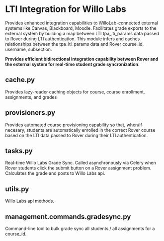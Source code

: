 # LTI Integration for Willo Labs

Provides enhanced integration capabilities to WilloLab-connected external systems like Canvas, Blackboard, Moodle. Facilitates grade exports to the external system by building a map between LTI tpa_lti_params data passed to Rover during LTI authentication. This module infers and caches relationships between the tpa_lti_params data and Rover course_id, username, subsection.

**Provides efficient bidirectional integration capability between Rover and the external system for real-time student grade syncronization.**

## cache.py
Provides lazy-reader caching objects for course, course enrollment, assignments, and grades

## provisioners.py
Provides automated course provisioning capability so that, when/if necesary, students are automatically enrolled in the correct Rover course based on the LTI data passed to Rover during their LTI authentication.

## tasks.py
Real-time Willo Labs Grade Sync. Called asynchronously via Celery when Rover students click the submit button
on a Rover assignment problem. Calculates the grade and posts to Willo Labs api.

## utils.py
Willo Labs api methods.

## management.commands.gradesync.py
Command-line tool to bulk grade sync all students / all assignments for a course_id.